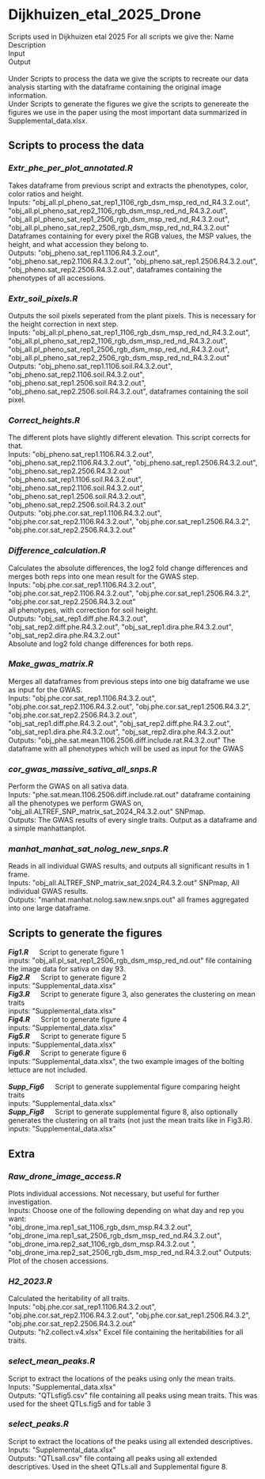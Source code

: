 # Dijkhuizen_etal_2025_Drone
Scripts used in Dijkhuizen etal 2025
For all scripts we give the:
Name<br>
Description<br>
Input<br>
Output<br>
<br>
Under Scripts to process the data we give the scripts to recreate our data analysis starting with the dataframe containing the original image information. <br>
Under Scripts to generate the figures we give the scripts to genereate the figures we use in the paper using the most important data summarized in Supplemental_data.xlsx. <br>

## Scripts to process the data
### *Extr_phe_per_plot_annotated.R*
Takes dataframe from previous script and extracts the phenotypes, color, color ratios and height.<br>
Inputs: "obj_all.pl_pheno_sat_rep1_1106_rgb_dsm_msp_red_nd_R4.3.2.out", "obj_all.pl_pheno_sat_rep2_1106_rgb_dsm_msp_red_nd_R4.3.2.out",<br> "obj_all.pl_pheno_sat_rep1_2506_rgb_dsm_msp_red_nd_R4.3.2.out", "obj_all.pl_pheno_sat_rep2_2506_rgb_dsm_msp_red_nd_R4.3.2.out" <br>
Dataframes containing for every pixel the RGB values, the MSP values, the height, and what accession they belong to. <br>
Outputs: "obj_pheno.sat_rep1.1106.R4.3.2.out", "obj_pheno.sat_rep2.1106.R4.3.2.out", "obj_pheno.sat_rep1.2506.R4.3.2.out", "obj_pheno.sat_rep2.2506.R4.3.2.out", dataframes containing the phenotypes of all accessions.

### *Extr_soil_pixels.R*
Outputs the soil pixels seperated from the plant pixels. This is necessary for the height correction in next step. <br>
Inputs: "obj_all.pl_pheno_sat_rep1_1106_rgb_dsm_msp_red_nd_R4.3.2.out", "obj_all.pl_pheno_sat_rep2_1106_rgb_dsm_msp_red_nd_R4.3.2.out",<br> "obj_all.pl_pheno_sat_rep1_2506_rgb_dsm_msp_red_nd_R4.3.2.out", "obj_all.pl_pheno_sat_rep2_2506_rgb_dsm_msp_red_nd_R4.3.2.out" <br>
Outputs: "obj_pheno.sat_rep1.1106.soil.R4.3.2.out", "obj_pheno.sat_rep2.1106.soil.R4.3.2.out", "obj_pheno.sat_rep1.2506.soil.R4.3.2.out", "obj_pheno.sat_rep2.2506.soil.R4.3.2.out", dataframes containing the soil pixel. <br>

### *Correct_heights.R*
The different plots have slightly different elevation. This script corrects for that. <br>
Inputs: "obj_pheno.sat_rep1.1106.R4.3.2.out", "obj_pheno.sat_rep2.1106.R4.3.2.out", "obj_pheno.sat_rep1.2506.R4.3.2.out", "obj_pheno.sat_rep2.2506.R4.3.2.out" <br>
"obj_pheno.sat_rep1.1106.soil.R4.3.2.out", "obj_pheno.sat_rep2.1106.soil.R4.3.2.out", "obj_pheno.sat_rep1.2506.soil.R4.3.2.out", "obj_pheno.sat_rep2.2506.soil.R4.3.2.out" <br>
Outputs: "obj.phe.cor.sat_rep1.1106.R4.3.2.out", "obj.phe.cor.sat_rep2.1106.R4.3.2.out", "obj.phe.cor.sat_rep1.2506.R4.3.2", "obj.phe.cor.sat_rep2.2506.R4.3.2.out"

### *Difference_calculation.R*
Calculates the absolute differences, the log2 fold change differences and merges both reps into one mean result for the GWAS step. <br>
Inputs: "obj.phe.cor.sat_rep1.1106.R4.3.2.out", "obj.phe.cor.sat_rep2.1106.R4.3.2.out", "obj.phe.cor.sat_rep1.2506.R4.3.2", "obj.phe.cor.sat_rep2.2506.R4.3.2.out" <br>
all phenotypes, with correction for soil height. <br>
Outputs: "obj_sat_rep1.diff.phe.R4.3.2.out", "obj_sat_rep2.diff.phe.R4.3.2.out", "obj_sat_rep1.dira.phe.R4.3.2.out", "obj_sat_rep2.dira.phe.R4.3.2.out" <br>
Absolute and log2 fold change differences for both reps.

### *Make_gwas_matrix.R*
Merges all dataframes from previous steps into one big dataframe we use as input for the GWAS. <br>
Inputs: "obj.phe.cor.sat_rep1.1106.R4.3.2.out", "obj.phe.cor.sat_rep2.1106.R4.3.2.out", "obj.phe.cor.sat_rep1.2506.R4.3.2", "obj.phe.cor.sat_rep2.2506.R4.3.2.out",<br>
"obj_sat_rep1.diff.phe.R4.3.2.out", "obj_sat_rep2.diff.phe.R4.3.2.out", "obj_sat_rep1.dira.phe.R4.3.2.out", "obj_sat_rep2.dira.phe.R4.3.2.out" <br>
Outputs: "obj_phe.sat.mean.1106.2506.diff.include.rat.R4.3.2.out" The dataframe with all phenotypes which will be used as input for the GWAS <br>

### *cor_gwas_massive_sativa_all_snps.R*
Perform the GWAS on all sativa data.<br>
Inputs: "phe.sat.mean.1106.2506.diff.include.rat.out" dataframe containing all the phenotypes we perform GWAS on, "obj_all.ALTREF_SNP_matrix_sat_2024_R4.3.2.out" SNPmap. <br>
Outputs: The GWAS results of every single traits. Output as a dataframe and a simple manhattanplot.

### *manhat_manhat_sat_nolog_new_snps.R* 
Reads in all individual GWAS results, and outputs all significant results in 1 frame. <br>
Inputs: "obj_all.ALTREF_SNP_matrix_sat_2024_R4.3.2.out" SNPmap, All individual GWAS results. <br>
Outputs: "manhat.manhat.nolog.saw.new.snps.out" all frames aggregated into one large dataframe.

## Scripts to generate the figures
***Fig1.R*** &emsp; Script to generate figure 1<br>
inputs: "obj_all.pl_sat_rep1_2506_rgb_dsm_msp_red_nd.out" file containing the image data for sativa on day 93.<br>
***Fig2.R*** &emsp; Script to generate figure 2<br>
inputs: "Supplemental_data.xlsx" <br>
***Fig3.R*** &emsp; Script to generate figure 3, also generates the clustering on mean traits<br>
inputs: "Supplemental_data.xlsx" <br>
***Fig4.R*** &emsp; Script to generate figure 4<br>
inputs: "Supplemental_data.xlsx" <br>
***Fig5.R*** &emsp; Script to generate figure 5<br>
inputs: "Supplemental_data.xlsx" <br>
***Fig6.R*** &emsp; Script to generate figure 6<br>
inputs: "Supplemental_data.xlsx", the two example images of the bolting lettuce are not included. <br>
<br>
***Supp_Fig6*** &emsp; Script to generate supplemental figure comparing height traits<br>
inputs: "Supplemental_data.xlsx" <br>
***Supp_Fig8*** &emsp; Script to generate supplemental figure 8, also optionally generates the clustering on all traits (not just the mean traits like in Fig3.R). <br>
inputs: "Supplemental_data.xlsx" <br>

## Extra
### *Raw_drone_image_access.R*
Plots individual accessions. Not necessary, but useful for further investigation. <br>
Inputs: Choose one of the following depending on what day and rep you want: <br>
"obj_drone_ima.rep1_sat_1106_rgb_dsm_msp.R4.3.2.out", "obj_drone_ima.rep1_sat_2506_rgb_dsm_msp_red_nd.R4.3.2.out", "obj_drone_ima.rep2_sat_1106_rgb_dsm_msp.R4.3.2.out ", "obj_drone_ima.rep2_sat_2506_rgb_dsm_msp_red_nd.R4.3.2.out"
Outputs: Plot of the chosen accessions.

### *H2_2023.R*
Calculated the heritability of all traits. <br>
Inputs: "obj.phe.cor.sat_rep1.1106.R4.3.2.out", "obj.phe.cor.sat_rep2.1106.R4.3.2.out", "obj.phe.cor.sat_rep1.2506.R4.3.2", "obj.phe.cor.sat_rep2.2506.R4.3.2.out"<br>
Outputs: "h2.collect.v4.xlsx" Excel file containing the heritabilities for all traits.

### *select_mean_peaks.R*
Script to extract the locations of the peaks using only the mean traits.<br>
Inputs: "Supplemental_data.xlsx" <br>
Outputs: "QTLsfig5.csv" file containing all peaks using mean traits. This was used for the sheet QTLs.fig5 and for table 3

### *select_peaks.R*
Script to extract the locations of the peaks using all extended descriptives. <br>
Inputs: "Supplemental_data.xlsx" <br>
Outputs: "QTLsall.csv" file containg all peaks using all extended descriptives. Used in the sheet QTLs.all and Supplemental figure 8.



